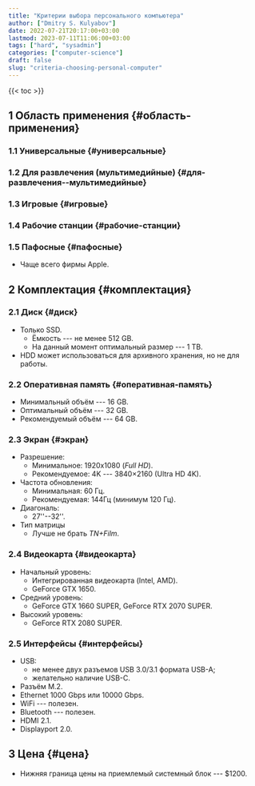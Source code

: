```yaml
---
title: "Критерии выбора персонального компьютера"
author: ["Dmitry S. Kulyabov"]
date: 2022-07-21T20:17:00+03:00
lastmod: 2023-07-11T11:06:00+03:00
tags: ["hard", "sysadmin"]
categories: ["computer-science"]
draft: false
slug: "criteria-choosing-personal-computer"
---
```


<!--more-->

{{< toc >}}


## <span class="section-num">1</span> Область применения {#область-применения}


### <span class="section-num">1.1</span> Универсальные {#универсальные}


### <span class="section-num">1.2</span> Для развлечения (мультимедийные) {#для-развлечения--мультимедийные}


### <span class="section-num">1.3</span> Игровые {#игровые}


### <span class="section-num">1.4</span> Рабочие станции {#рабочие-станции}


### <span class="section-num">1.5</span> Пафосные {#пафосные}

-   Чаще всего фирмы Apple.


## <span class="section-num">2</span> Комплектация {#комплектация}


### <span class="section-num">2.1</span> Диск {#диск}

-   Только SSD.
    -   Ёмкость --- не менее 512 GB.
    -   На данный момент оптимальный размер --- 1 TB.
-   HDD может использоваться для архивного хранения, но не для работы.


### <span class="section-num">2.2</span> Оперативная память {#оперативная-память}

-   Минимальный объём --- 16 GB.
-   Оптимальный объём --- 32 GB.
-   Рекомендуемый объём --- 64 GB.


### <span class="section-num">2.3</span> Экран {#экран}

-   Разрешение:
    -   Минимальное: 1920x1080 (_Full HD_).
    -   Рекомендуемое: 4K --- 3840×2160 (Ultra HD 4K).
-   Частота обновления:
    -   Минимальная: 60 Гц.
    -   Рекомендуемая: 144Гц (минимум 120 Гц).
-   Диагональ:
    -   27''--32''.
-   Тип матрицы
    -   Лучше не брать _TN+Film_.


### <span class="section-num">2.4</span> Видеокарта {#видеокарта}

-   Начальный уровень:
    -   Интегрированная видеокарта (Intel, AMD).
    -   GeForce GTX 1650.
-   Средний уровень:
    -   GeForce GTX 1660 SUPER, GeForce RTX 2070 SUPER.
-   Высокий уровень:
    -   GeForce RTX 2080 SUPER.


### <span class="section-num">2.5</span> Интерфейсы {#интерфейсы}

-   USB:
    -   не менее двух разъемов USB 3.0/3.1 формата USB-A;
    -   желательно наличие USB-C.
-   Разъём M.2.
-   Ethernet 1000 Gbps или 10000 Gbps.
-   WiFi --- полезен.
-   Bluetooth --- полезен.
-   HDMI 2.1.
-   Displayport 2.0.


## <span class="section-num">3</span> Цена {#цена}

-   Нижняя граница цены на приемлемый системный блок --- $1200.

